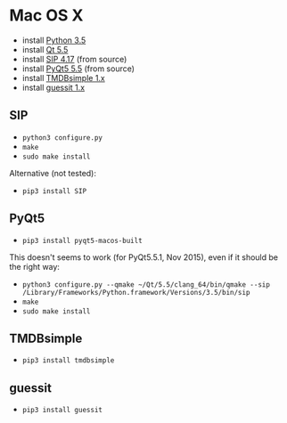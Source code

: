 # Mac OS X

- install [Python 3.5](https://www.python.org/downloads/)
- install [Qt 5.5](http://www.qt.io/)
- install [SIP 4.17](https://www.riverbankcomputing.com/software/sip/download) (from source)
- install [PyQt5 5.5](https://www.riverbankcomputing.com/software/pyqt/download5) (from source)
- install [TMDBsimple 1.x](https://github.com/celiao/tmdbsimple/)
- install [guessit 1.x](https://github.com/wackou/guessit)

## SIP

- `python3 configure.py`
- `make`
- `sudo make install`
 
Alternative (not tested):

- `pip3 install SIP`

## PyQt5

- `pip3 install pyqt5-macos-built`
 
This doesn't seems to work (for PyQt5.5.1, Nov 2015), even if it should be the right way:

- `python3 configure.py --qmake ~/Qt/5.5/clang_64/bin/qmake --sip /Library/Frameworks/Python.framework/Versions/3.5/bin/sip`
- `make`
- `sudo make install`

## TMDBsimple

- `pip3 install tmdbsimple`

## guessit

- `pip3 install guessit`
